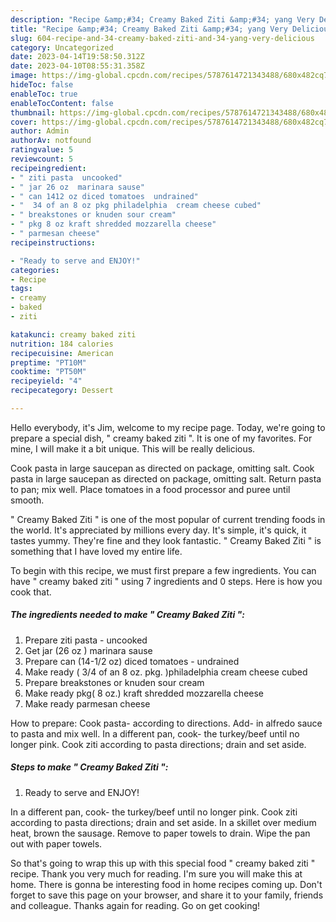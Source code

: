 ```yaml
---
description: "Recipe &amp;#34; Creamy Baked Ziti &amp;#34; yang Very Delicious"
title: "Recipe &amp;#34; Creamy Baked Ziti &amp;#34; yang Very Delicious"
slug: 604-recipe-and-34-creamy-baked-ziti-and-34-yang-very-delicious
category: Uncategorized
date: 2023-04-14T19:58:50.312Z
date: 2023-04-10T08:55:31.358Z
image: https://img-global.cpcdn.com/recipes/5787614721343488/680x482cq70/creamy-baked-ziti-recipe-main-photo.jpg
hideToc: false
enableToc: true
enableTocContent: false
thumbnail: https://img-global.cpcdn.com/recipes/5787614721343488/680x482cq70/creamy-baked-ziti-recipe-main-photo.jpg
cover: https://img-global.cpcdn.com/recipes/5787614721343488/680x482cq70/creamy-baked-ziti-recipe-main-photo.jpg
author: Admin
authorAv: notfound
ratingvalue: 5
reviewcount: 5
recipeingredient:
- " ziti pasta  uncooked"
- " jar 26 oz  marinara sause"
- " can 1412 oz diced tomatoes  undrained"
- "  34 of an 8 oz pkg philadelphia  cream cheese cubed"
- " breakstones or knuden sour cream"
- " pkg 8 oz kraft shredded mozzarella cheese"
- " parmesan cheese"
recipeinstructions:

- "Ready to serve and ENJOY!"
categories:
- Recipe
tags:
- creamy
- baked
- ziti

katakunci: creamy baked ziti 
nutrition: 184 calories
recipecuisine: American
preptime: "PT10M"
cooktime: "PT50M"
recipeyield: "4"
recipecategory: Dessert

---
```



Hello everybody, it's Jim, welcome to my recipe page. Today, we're going to prepare a special dish, &#34; creamy baked ziti &#34;. It is one of my favorites. For mine, I will make it a bit unique. This will be really delicious.

Cook pasta in large saucepan as directed on package, omitting salt. Cook pasta in large saucepan as directed on package, omitting salt. Return pasta to pan; mix well. Place tomatoes in a food processor and puree until smooth.

&#34; Creamy Baked Ziti &#34; is one of the most popular of current trending foods in the world. It's appreciated by millions every day. It's simple, it's quick, it tastes yummy. They're fine and they look fantastic. &#34; Creamy Baked Ziti &#34; is something that I have loved my entire life.


To begin with this recipe, we must first prepare a few ingredients. You can have &#34; creamy baked ziti &#34; using 7 ingredients and 0 steps. Here is how you cook that.

<!--inarticleads1-->

##### The ingredients needed to make &#34; Creamy Baked Ziti &#34;:

1. Prepare  ziti pasta - uncooked
1. Get  jar (26 oz ) marinara sause
1. Prepare  can (14-1/2 oz) diced tomatoes - undrained
1. Make ready  ( 3/4 of an 8 oz. pkg. )philadelphia  cream cheese cubed
1. Prepare  breakstones or knuden sour cream
1. Make ready  pkg( 8 oz.) kraft shredded mozzarella cheese
1. Make ready  parmesan cheese


How to prepare: Cook pasta- according to directions. Add- in alfredo sauce to pasta and mix well. In a different pan, cook- the turkey/beef until no longer pink. Cook ziti according to pasta directions; drain and set aside. 

<!--inarticleads2-->

##### Steps to make &#34; Creamy Baked Ziti &#34;:


1. Ready to serve and ENJOY!

In a different pan, cook- the turkey/beef until no longer pink. Cook ziti according to pasta directions; drain and set aside. In a skillet over medium heat, brown the sausage. Remove to paper towels to drain. Wipe the pan out with paper towels. 

So that's going to wrap this up with this special food &#34; creamy baked ziti &#34; recipe. Thank you very much for reading. I'm sure you will make this at home. There is gonna be interesting food in home recipes coming up. Don't forget to save this page on your browser, and share it to your family, friends and colleague. Thanks again for reading. Go on get cooking!
